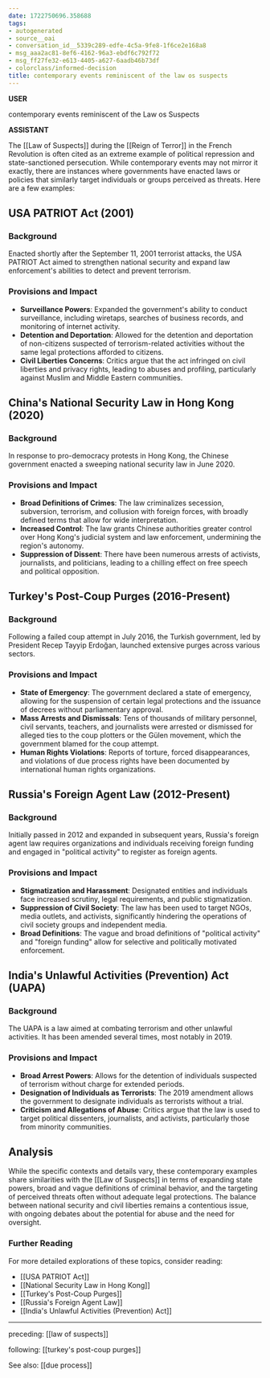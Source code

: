 ```yaml
---
date: 1722750696.358688
tags:
- autogenerated
- source__oai
- conversation_id__5339c289-edfe-4c5a-9fe8-1f6ce2e168a8
- msg_aaa2ac81-8ef6-4162-96a3-ebdf6c792f72
- msg_ff27fe32-e613-4405-a627-6aadb46b73df
- colorclass/informed-decision
title: contemporary events reminiscent of the law os suspects
---
```


**USER**

contemporary events reminiscent of the Law os Suspects


**ASSISTANT**

The [[Law of Suspects]] during the [[Reign of Terror]] in the French Revolution is often cited as an extreme example of political repression and state-sanctioned persecution. While contemporary events may not mirror it exactly, there are instances where governments have enacted laws or policies that similarly target individuals or groups perceived as threats. Here are a few examples:

## USA PATRIOT Act (2001)

### Background
Enacted shortly after the September 11, 2001 terrorist attacks, the USA PATRIOT Act aimed to strengthen national security and expand law enforcement's abilities to detect and prevent terrorism.

### Provisions and Impact
- **Surveillance Powers**: Expanded the government's ability to conduct surveillance, including wiretaps, searches of business records, and monitoring of internet activity.
- **Detention and Deportation**: Allowed for the detention and deportation of non-citizens suspected of terrorism-related activities without the same legal protections afforded to citizens.
- **Civil Liberties Concerns**: Critics argue that the act infringed on civil liberties and privacy rights, leading to abuses and profiling, particularly against Muslim and Middle Eastern communities.

## China's National Security Law in Hong Kong (2020)

### Background
In response to pro-democracy protests in Hong Kong, the Chinese government enacted a sweeping national security law in June 2020.

### Provisions and Impact
- **Broad Definitions of Crimes**: The law criminalizes secession, subversion, terrorism, and collusion with foreign forces, with broadly defined terms that allow for wide interpretation.
- **Increased Control**: The law grants Chinese authorities greater control over Hong Kong's judicial system and law enforcement, undermining the region's autonomy.
- **Suppression of Dissent**: There have been numerous arrests of activists, journalists, and politicians, leading to a chilling effect on free speech and political opposition.

## Turkey's Post-Coup Purges (2016-Present)

### Background
Following a failed coup attempt in July 2016, the Turkish government, led by President Recep Tayyip Erdoğan, launched extensive purges across various sectors.

### Provisions and Impact
- **State of Emergency**: The government declared a state of emergency, allowing for the suspension of certain legal protections and the issuance of decrees without parliamentary approval.
- **Mass Arrests and Dismissals**: Tens of thousands of military personnel, civil servants, teachers, and journalists were arrested or dismissed for alleged ties to the coup plotters or the Gülen movement, which the government blamed for the coup attempt.
- **Human Rights Violations**: Reports of torture, forced disappearances, and violations of due process rights have been documented by international human rights organizations.

## Russia's Foreign Agent Law (2012-Present)

### Background
Initially passed in 2012 and expanded in subsequent years, Russia's foreign agent law requires organizations and individuals receiving foreign funding and engaged in "political activity" to register as foreign agents.

### Provisions and Impact
- **Stigmatization and Harassment**: Designated entities and individuals face increased scrutiny, legal requirements, and public stigmatization.
- **Suppression of Civil Society**: The law has been used to target NGOs, media outlets, and activists, significantly hindering the operations of civil society groups and independent media.
- **Broad Definitions**: The vague and broad definitions of "political activity" and "foreign funding" allow for selective and politically motivated enforcement.

## India's Unlawful Activities (Prevention) Act (UAPA)

### Background
The UAPA is a law aimed at combating terrorism and other unlawful activities. It has been amended several times, most notably in 2019.

### Provisions and Impact
- **Broad Arrest Powers**: Allows for the detention of individuals suspected of terrorism without charge for extended periods.
- **Designation of Individuals as Terrorists**: The 2019 amendment allows the government to designate individuals as terrorists without a trial.
- **Criticism and Allegations of Abuse**: Critics argue that the law is used to target political dissenters, journalists, and activists, particularly those from minority communities.

## Analysis

While the specific contexts and details vary, these contemporary examples share similarities with the [[Law of Suspects]] in terms of expanding state powers, broad and vague definitions of criminal behavior, and the targeting of perceived threats often without adequate legal protections. The balance between national security and civil liberties remains a contentious issue, with ongoing debates about the potential for abuse and the need for oversight.

### Further Reading

For more detailed explorations of these topics, consider reading:
- [[USA PATRIOT Act]]
- [[National Security Law in Hong Kong]]
- [[Turkey's Post-Coup Purges]]
- [[Russia's Foreign Agent Law]]
- [[India's Unlawful Activities (Prevention) Act]]


---

preceding: [[law of suspects]]  


following: [[turkey's post-coup purges]]

See also: [[due process]]